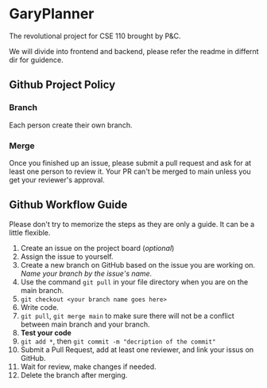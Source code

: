 # GaryPlanner
The revolutional project for CSE 110 brought by P&C.

We will divide into frontend and backend, please refer the readme in differnt dir for guidence.

## Github Project Policy
### Branch
Each person create their own branch. 
### Merge
Once you finished up an issue, please submit a pull request and ask for at least one person to review it. Your PR can't be merged to main unless you get your reviewer's approval.

## Github Workflow Guide
Please don't try to memorize the steps as they are only a guide. It can be a little flexible.
1. Create an issue on the project board (*optional*)
2. Assign the issue to yourself.
3. Create a new branch on GitHub based on the issue you are working on. *Name your branch by the issue's name.*
4. Use the command `git pull` in your file directory when you are on the main branch.
5. `git checkout <your branch name goes here>`
6. Write code. 
7. `git pull`, `git merge main` to make sure there will not be a conflict between main branch and your branch.
8. **Test your code**
9. `git add *`, then `git commit -m "decription of the commit"`
10. Submit a Pull Request, add at least one reviewer, and link your issus on GitHub.
11. Wait for review, make changes if needed.
12. Delete the branch after merging.
